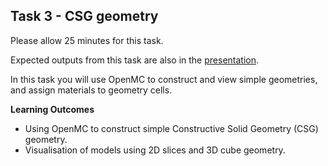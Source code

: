 
## Task 3 - CSG geometry

Please allow 25 minutes for this task.

Expected outputs from this task are also in the [presentation](https://slides.com/neutronics_workshop/neutronics_workshop#/4).

In this task you will use OpenMC to construct and view simple geometries, and assign materials to geometry cells.

**Learning Outcomes**

- Using OpenMC to construct simple Constructive Solid Geometry (CSG) geometry.
- Visualisation of models using 2D slices and 3D cube geometry.
